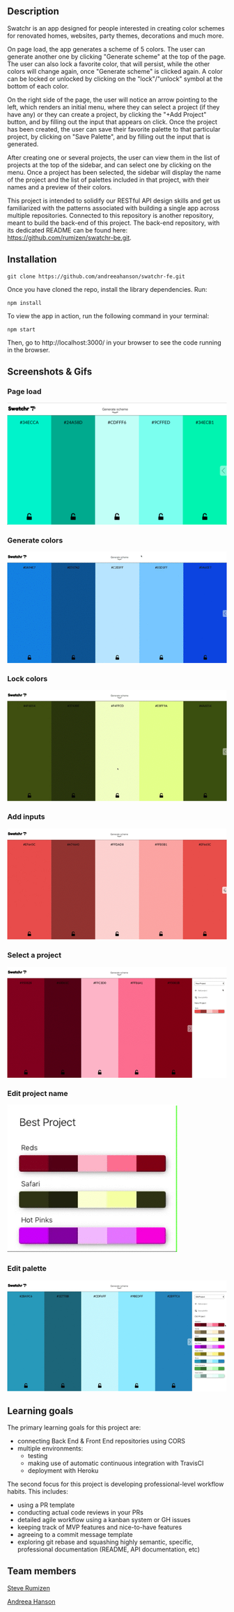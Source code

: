 ## Description

Swatchr is an app designed for people interested in creating color schemes for renovated homes, websites, party themes, decorations and much more. 

On page load, the app generates a scheme of 5 colors. The user can generate another one by clicking "Generate scheme" at the top of the page. The user can also lock a favorite color, that will persist, while the other colors will change again, once "Generate scheme" is clicked again. A color can be locked or unlocked by clicking on the "lock"/"unlock" symbol at the bottom of each color.

On the right side of the page, the user will notice an arrow pointing to the left, which renders an initial menu, where they can select a project (if they have any) or they can create a project, by clicking the "+Add Project" button, and by filling out the input that appears on click. Once the project has been created, the user can save their favorite palette to that particular project, by clicking on "Save Palette", and by filling out the input that is generated.

After creating one or several projects, the user can view them in the list of projects at the top of the sidebar, and can select one by clicking on the menu. Once a project has been selected, the sidebar will display the name of the project and the list of palettes included in that project, with their names and a preview of their colors. 

This project is intended to solidify our RESTful API design skills and get us familiarized with the patterns associated with building a single app across multiple repositories. Connected to this repository is another repository, meant to build the back-end of this project. The back-end repository, with its dedicated README can be found here: https://github.com/rumizen/swatchr-be.git. 

## Installation

```
git clone https://github.com/andreeahanson/swatchr-fe.git
```
Once you have cloned the repo, install the library dependencies. Run:

```
npm install
```
To view the app in action, run the following command in your terminal:

```
npm start
```
Then, go to http://localhost:3000/ in your browser to see the code running in the browser.

## Screenshots & Gifs

### Page load

![Page Load](https://github.com/andreeahanson/swatchr-fe/blob/master/public/Page%20Load.png)

### Generate colors

![Generate colors](https://github.com/andreeahanson/swatchr-fe/blob/master/public/generate-colors.gif)

### Lock colors

![Generate locked](https://github.com/andreeahanson/swatchr-fe/blob/master/public/generate-locked.gif)

### Add inputs

![Add stuff](https://github.com/andreeahanson/swatchr-fe/blob/master/public/add-stuff.gif)

### Select a project

![Old project](https://github.com/andreeahanson/swatchr-fe/blob/master/public/old-project.gif)

### Edit project name

![Worst project](https://github.com/andreeahanson/swatchr-fe/blob/master/public/worst-project.gif)

### Edit palette

![Edit palette](https://github.com/andreeahanson/swatchr-fe/blob/master/public/edit-palette.gif)

## Learning goals

The primary learning goals for this project are:
- connecting Back End & Front End repositories using CORS
- multiple environments:
  - testing
  - making use of automatic continuous integration with TravisCI
  - deployment with Heroku

The second focus for this project is developing professional-level workflow habits. This includes:
- using a PR template
- conducting actual code reviews in your PRs
- detailed agile workflow using a kanban system or GH issues
- keeping track of MVP features and nice-to-have features
- agreeing to a commit message template
- exploring git rebase and squashing highly semantic, specific, professional documentation (README, API documentation, etc)

## Team members

[Steve Rumizen](https://github.com/rumizen)

[Andreea Hanson](https://github.com/andreeahanson)




